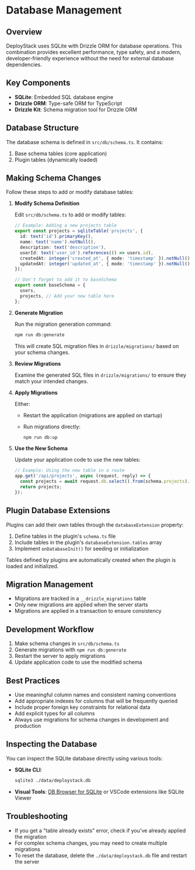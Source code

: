 # Database Management

## Overview

DeployStack uses SQLite with Drizzle ORM for database operations. This combination provides excellent performance, type safety, and a modern, developer-friendly experience without the need for external database dependencies.

## Key Components

- **SQLite**: Embedded SQL database engine
- **Drizzle ORM**: Type-safe ORM for TypeScript
- **Drizzle Kit**: Schema migration tool for Drizzle ORM

## Database Structure

The database schema is defined in `src/db/schema.ts`. It contains:

1. Base schema tables (core application)
2. Plugin tables (dynamically loaded)

## Making Schema Changes

Follow these steps to add or modify database tables:

1. **Modify Schema Definition**

   Edit `src/db/schema.ts` to add or modify tables:

   ```typescript
   // Example: Adding a new projects table
   export const projects = sqliteTable('projects', {
     id: text('id').primaryKey(),
     name: text('name').notNull(),
     description: text('description'),
     userId: text('user_id').references(() => users.id),
     createdAt: integer('created_at', { mode: 'timestamp' }).notNull().default(sql`(strftime('%s', 'now'))`),
     updatedAt: integer('updated_at', { mode: 'timestamp' }).notNull().default(sql`(strftime('%s', 'now'))`),
   });

   // Don't forget to add it to baseSchema
   export const baseSchema = {
     users,
     projects, // Add your new table here
   };
   ```

2. **Generate Migration**

   Run the migration generation command:

   ```bash
   npm run db:generate
   ```

   This will create SQL migration files in `drizzle/migrations/` based on your schema changes.

3. **Review Migrations**

   Examine the generated SQL files in `drizzle/migrations/` to ensure they match your intended changes.

4. **Apply Migrations**

   Either:
   - Restart the application (migrations are applied on startup)
   - Run migrations directly:

     ```bash
     npm run db:up
     ```

5. **Use the New Schema**

   Update your application code to use the new tables:

   ```typescript
   // Example: Using the new table in a route
   app.get('/api/projects', async (request, reply) => {
     const projects = await request.db.select().from(schema.projects).all();
     return projects;
   });
   ```

## Plugin Database Extensions

Plugins can add their own tables through the `databaseExtension` property:

1. Define tables in the plugin's `schema.ts` file
2. Include tables in the plugin's `databaseExtension.tables` array
3. Implement `onDatabaseInit()` for seeding or initialization

Tables defined by plugins are automatically created when the plugin is loaded and initialized.

## Migration Management

- Migrations are tracked in a `__drizzle_migrations` table
- Only new migrations are applied when the server starts
- Migrations are applied in a transaction to ensure consistency

## Development Workflow

1. Make schema changes in `src/db/schema.ts`
2. Generate migrations with `npm run db:generate`
3. Restart the server to apply migrations
4. Update application code to use the modified schema

## Best Practices

- Use meaningful column names and consistent naming conventions
- Add appropriate indexes for columns that will be frequently queried
- Include proper foreign key constraints for relational data
- Add explicit types for all columns
- Always use migrations for schema changes in development and production

## Inspecting the Database

You can inspect the SQLite database directly using various tools:

- **SQLite CLI**:

  ```bash
  sqlite3 ./data/deploystack.db
  ```

- **Visual Tools**: [DB Browser for SQLite](https://sqlitebrowser.org/) or VSCode extensions like SQLite Viewer

## Troubleshooting

- If you get a "table already exists" error, check if you've already applied the migration
- For complex schema changes, you may need to create multiple migrations
- To reset the database, delete the `./data/deploystack.db` file and restart the server
